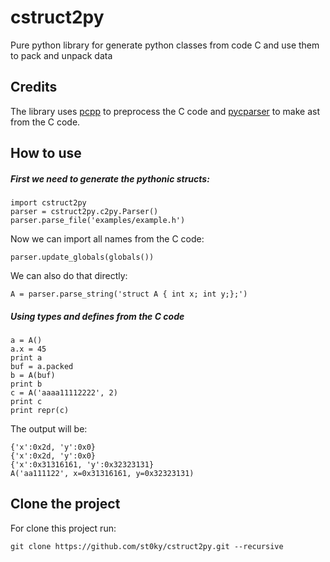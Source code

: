 # cstruct2py

Pure python library for generate python classes from code C and use them to pack and unpack data

## Credits
The library uses [pcpp](https://github.com/ned14/pcpp) to preprocess the C code and [pycparser](https://github.com/eliben/pycparser) to make ast from the C code.

## How to use
##### First we need to generate the pythonic structs:
```
import cstruct2py
parser = cstruct2py.c2py.Parser()
parser.parse_file('examples/example.h')
```
Now we can import all names from the C code:
```
parser.update_globals(globals())
```
We can also do that directly:
```
A = parser.parse_string('struct A { int x; int y;};')
```
##### Using types and defines from the C code
```
a = A()
a.x = 45
print a
buf = a.packed
b = A(buf)
print b
c = A('aaaa11112222', 2)
print c
print repr(c)
```
The output will be:
```
{'x':0x2d, 'y':0x0}
{'x':0x2d, 'y':0x0}
{'x':0x31316161, 'y':0x32323131}
A('aa111122', x=0x31316161, y=0x32323131)
```

## Clone the project
For clone this project run:
```
git clone https://github.com/st0ky/cstruct2py.git --recursive
```
